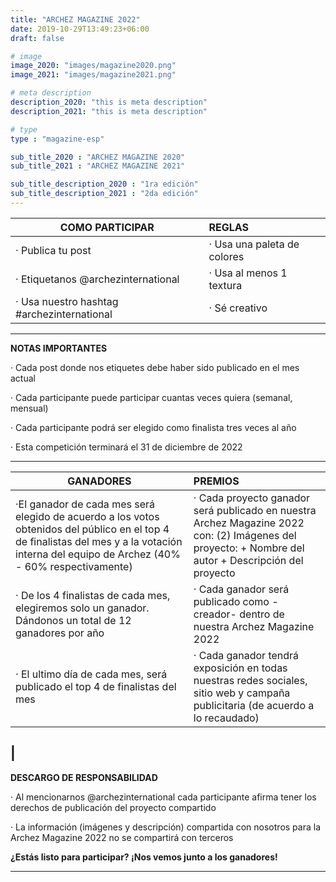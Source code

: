 ```yaml
---
title: "ARCHEZ MAGAZINE 2022"
date: 2019-10-29T13:49:23+06:00
draft: false

# image
image_2020: "images/magazine2020.png"
image_2021: "images/magazine2021.png"

# meta description
description_2020: "this is meta description"
description_2021: "this is meta description"

# type
type : "magazine-esp"

sub_title_2020 : "ARCHEZ MAGAZINE 2020"
sub_title_2021 : "ARCHEZ MAGAZINE 2021"

sub_title_description_2020 : "1ra edición"
sub_title_description_2021 : "2da edición"
---
```


|**COMO PARTICIPAR**                        |**REGLAS**
| -------------------------------------     |:---------------------------------
|· Publica tu post                          |· Usa una paleta de colores
|· Etiquetanos @archezinternational         |· Usa al menos 1 textura 
|· Usa nuestro hashtag #archezinternational |· Sé creativo
---

**NOTAS IMPORTANTES**

· Cada post donde nos etiquetes debe haber sido publicado en el mes actual

· Cada participante puede participar cuantas veces quiera (semanal, mensual)

· Cada participante podrá ser elegido como finalista tres veces al año

· Esta competición terminará el 31 de diciembre de 2022

---

|**GANADORES**|**PREMIOS**
| --------------------------------- |:---------------------------------
|·El ganador de cada mes será elegido de acuerdo a los votos obtenidos del público en el top 4 de finalistas del mes y a la votación interna del equipo de Archez (40% - 60% respectivamente)|· Cada proyecto ganador será publicado en nuestra Archez Magazine 2022 con: (2) Imágenes del proyecto: + Nombre del autor + Descripción del proyecto
|· De los 4 finalistas de cada mes, elegiremos solo un ganador. Dándonos un total de 12 ganadores por año|· Cada ganador será publicado como -creador- dentro de nuestra Archez Magazine 2022
|· El ultimo día de cada mes, será publicado el top 4 de finalistas del mes |· Cada ganador tendrá exposición en todas nuestras redes sociales, sitio web y campaña publicitaria (de acuerdo a lo recaudado)
|
---

**DESCARGO DE RESPONSABILIDAD**

· Al mencionarnos @archezinternational cada participante afirma tener los derechos de publicación del proyecto compartido

· La información (imágenes y descripción) compartida con nosotros para la Archez Magazine 2022 no se compartirá con terceros

**¿Estás listo para participar? ¡Nos vemos junto a los ganadores!**

---